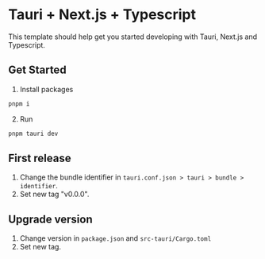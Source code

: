 # Tauri + Next.js + Typescript

This template should help get you started developing with Tauri, Next.js and Typescript.

## Get Started

1. Install packages

```sh
pnpm i
```

2. Run

```sh
pnpm tauri dev
```

## First release

1. Change the bundle identifier in `tauri.conf.json > tauri > bundle > identifier`.
1. Set new tag "v0.0.0".

## Upgrade version

1. Change version in `package.json` and `src-tauri/Cargo.toml`
1. Set new tag.
